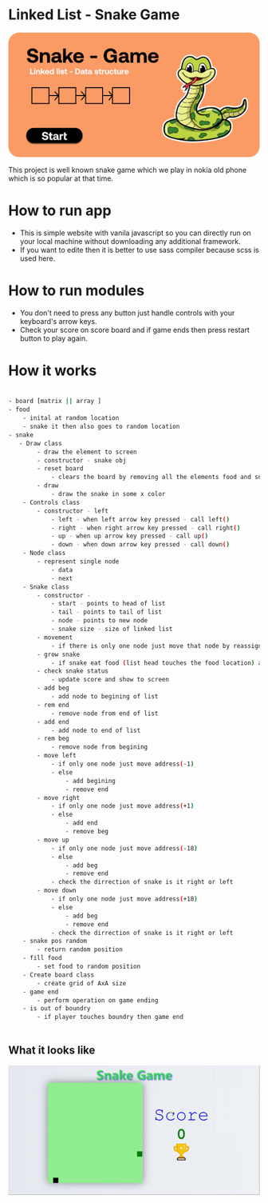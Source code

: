 # Linked List - Snake Game

<p align="center">
  <img src="4.png">
</p>


This project is well known snake game which we play in nokia old phone which is so popular at that time.
# How to run app 

 * This is simple website with vanila javascript so you can directly run on your local machine without downloading any additional framework.
 * If you want to edite then it is better to use sass compiler because scss is used here. 

# How to run modules

* You don't need to press any button just handle controls with your keyboard's arrow keys.
* Check your score on score board and if game ends then press restart button to play again.

# How it works

```sh

- board [matrix || array ]
- food 
    - inital at random location 
    - snake it then also goes to random location
- snake
   - Draw class
        - draw the element to screen
        - constructor - snake obj
        - reset board
            - clears the board by removing all the elements food and snake 
        - draw
            - draw the snake in some x color
    - Controls class
        - constructor - left
            - left - when left arrow key pressed - call left()
            - right - when right arrow key pressed - call right()
            - up - when up arrow key pressed - call up()
            - down - when down arrow key pressed - call down()
    - Node class
        - represent single node 
            - data
            - next
    - Snake class
        - constructor - 
            - start - points to head of list
            - tail - points to tail of list
            - node - points to new node
            - snake size - size of linked list
        - movement 
            - if there is only one node just move that node by reassigning the address
        - grow snake
            - if snake eat food (list head touches the food location) add node
        - check snake status 
            - update score and show to screen
        - add beg
            - add node to begining of list
        - rem end
            - remove node from end of list
        - add end 
            - add node to end of list
        - rem beg 
            - remove node from begining
        - move left
            - if only one node just move address(-1)
            - else 
                - add begining
                - remove end
        - move right 
            - if only one node just move address(+1)
            - else 
                - add end
                - remove beg
        - move up 
            - if only one node just move address(-18)
            - else 
                - add beg
                - remove end
            - check the dirrection of snake is it right or left
        - move down
            - if only one node just move address(+18)
            - else 
                - add beg
                - remove end
            - check the dirrection of snake is it right or left
    - snake pos random
        - return random position 
    - fill food 
        - set food to random position 
    - Create board class 
        - create grid of AxA size
    - game end 
        - perform operation on game ending
    - is out of boundry 
        - if player touches boundry then game end
        
```

## What it looks like


<p align="center">
  <img src="0.gif">
</p>
  
